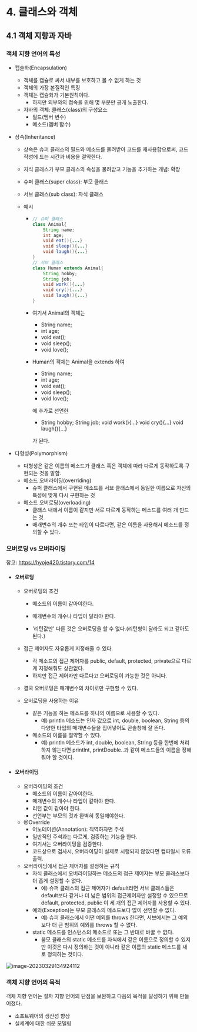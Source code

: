 # 4. 클래스와 객체

## 4.1 객체 지향과 자바

### 객체 지향 언어의 특성

* 캡슐화(Encapsulation)
  * 객체를 캡슐로 싸서 내부를 보호하고 볼 수 없게 하는 것
  * 객체의 가장 본질적인 특징
  * 객체는 캡슐화가 기본원칙이다.
    * 하지만 외부와의 접속을 위해 몇 부분만 공개 노출한다.
  * 자바의 객체: 클래스(class)의 구성요소
    * 필드(멤버 변수)
    * 메소드(멤버 함수)

* 상속(Inheritance)

  * 상속은 슈퍼 클래스의 필드와 메소드를 물려받아 코드를 재사용함으로써, 코드 작성에 드는 시간과 비용을 절약한다.

  * 자식 클래스가 부모 클래스의 속성을 물려받고 기능을 추가하는 개념: 확장

  * 슈퍼 클래스(super class): 부모 클래스

  * 서브 클래스(sub class): 자식 클래스

  * 예시

    * ```java
      // 슈퍼 클래스
      class Animal{
          String name;
          int age;
          void eat(){...}
          void sleep(){...}
          void laugh(){...}
      }
      // 서브 클래스
      class Human extends Animal{
          String hobby;
          String job;
          void work(){...}
          void cry(){...}
          void laugh(){...}
      }
      ```

    * 여기서 Animal의 객체는

      * String name;
      * int age;
      * void eat();
      * void sleep();
      * void love();

    * Human의 객체는 Animal을 extends 하여

      * String name;
      * int age;
      * void eat();
      * void sleep();
      * void love();

      에 추가로 선언한

      * String hobby;
            String job;
            void work(){...}
            void cry(){...}
            void laugh(){...}

      가 된다.

* 다형성(Polymorphism)
  * 다형성은 같은 이름의 메소드가 클래스 혹은 객체에 따라 다르게 동작하도록 구현되는 것을 말함.
  * 메소드 오버라이딩(overriding)
    * 슈퍼 클래스에서 구현된 메소드를 서브 클래스에서 동일한 이름으로 자신의 특성에 맞게 다시 구현하는 것
  * 메소드 오버로딩(overloading)
    * 클래스 내에서 이름이 같지만 서로 다르게 동작하는 메소드를 여러 개 만드는 것
    * 매개변수의 개수 또는 타입이 다르다면, 같은 이름을 사용해서 메소드를 정의할 수 있다.

### 오버로딩 vs 오버라이딩

참고: https://hyoje420.tistory.com/14

* #### 오버로딩

  * 오버로딩의 조건

    * 메소드의 이름이 같아야한다.

    * 매개변수의 개수나 타입이 달라야 한다.

    * '리턴값만' 다른 것은 오버로딩을 할 수 없다.(리턴형이 달라도 되고 같아도 된다.)

  * 접근 제어자도 자유롭게 지정해줄 수 있다.

    * 각 메소드의 접근 제어자를 public, default, protected, private으로 다르게 지정해줘도 상관없다.
    * 하지만 접근 제어자만 다르다고 오버로딩이 가능한 것은 아니다.

  * 결국 오버로딩은 매개변수의 차이로만 구현할 수 있다.

  * 오버로딩을 사용하는 이유

    * 같은 기능을 하는 메소드를 하나의 이름으로 사용할 수 있다.
      * 예) println 메소드는 인자 값으로 int, double, boolean, String 등의 다양한 타입의 매개변수들을 집어넣어도 콘솔창에 잘 뜬다.
    * 메소드의 이름을 절약할 수 있다.
      * 예) println 메소드가 int, double, boolean, String 등을 한번에 처리하지 않는다면 printInt, printDouble..과 같이 메소드들의 이름을 정해줘야 할 것이다.

* #### 오버라이딩

  * 오버라이딩의 조건
    * 메소드의 이름이 같아야한다.
    * 매개변수의 개수나 타입이 같아야 한다.
    * 리턴 값이 같아야 한다.
    * 선언부는 부모의 것과 완벽히 동일해야한다.
  * @Override
    * 어노테이션(Annotation): 직역하자면 주석
    * 일반적인 주석과는 다르게, 검증하는 기능을 한다.
    * 여기서는 오버라이딩을 검증한다.
    * 코드상으로 검사시, 오버라이딩이 실제로 시행되지 않았다면 컴파일시 오류 출력.
  * 오버라이딩에서 접근 제어자를 설정하는 규칙
    * 자식 클래스에서 오버라이딩하는 메소드의 접근 제어자는 부모 클래스보다 더 좁게 설정할 수 없다.
      * 예) 슈퍼 클래스의 접근 제어자가 default라면 서브 클래스들은 default보다 같거나 더 넓은 범위의 접근제어자만 설정할 수 있으므로 default, protected, public 이 세 개의 접근 제어자를 사용할 수 있다.
    * 예외(Exception)는 부모 클래스의 메소드보다 많이 선언할 수 없다.
      * 예) 슈퍼 클래스에서 어떤 예외를 throws 한다면, 서브에서는 그 예외보다 더 큰 범위의 예외를 throws 할 수 없다.
    * static 메소드를 인스턴스의 메소드로 또는 그 반대로 바꿀 수 없다.
      * 붐모 클래스의 static 메소드를 자식에서 같은 이름으로 정의할 수 있지만 이것은 다시 정의하는 것이 아니라 같은 이름의 static 메소드를 새로 정의하는 것이다.

![image-20230329134924112](C:\Users\kimjihyo\AppData\Roaming\Typora\typora-user-images\image-20230329134924112.png)

### 객체 지향 언어의 목적

객체 지향 언어는 절차 지향 언어의 단점을 보완하고 다음의 목적을 달성하기 위해 만들어졌다.

* 소프트웨어의 생산성 향상
* 실세계에 대한 쉬운 모델링